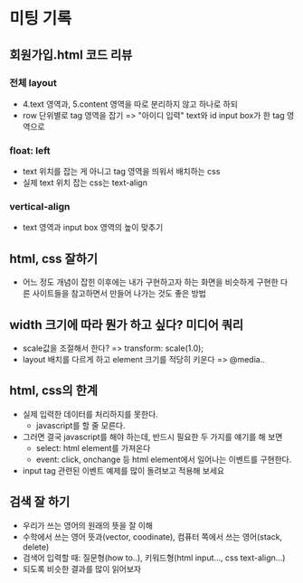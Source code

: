 # 미팅 기록

## 회원가입.html 코드 리뷰

### 전체 layout

- 4.text 영역과, 5.content 영역을 따로 분리하지 않고 하나로 하되
- row 단위별로 tag 영역을 잡기 => "아이디 입력" text와 id input box가 한 tag 영역으로

### float: left

- text 위치를 잡는 게 아니고 tag 영역을 띄워서 배치하는 css
- 실제 text 위치 잡는 css는 text-align

### vertical-align

- text 영역과 input box 영역의 높이 맞추기

## html, css 잘하기

- 어느 정도 개념이 잡힌 이후에는 내가 구현하고자 하는 화면을 비슷하게 구현한 다른 사이트들을 참고하면서 만들어 나가는 것도 좋은 방법

## width 크기에 따라 뭔가 하고 싶다? 미디어 쿼리

- scale값을 조절해서 한다? => transform: scale(1.0);
- layout 배치를 다르게 하고 element 크기를 적당히 키운다 => @media..

## html, css의 한계

- 실제 입력한 데이터를 처리하지를 못한다.
  - javascript를 할 줄 모른다.
- 그러면 결국 javascript를 해야 하는데, 반드시 필요한 두 가지를 얘기를 해 보면
  - select: html element를 가져온다
  - event: click, onchange 등 html element에서 일어나는 이벤트를 구현한다.
- input tag 관련된 이벤트 예제를 많이 돌려보고 적용해 보세요

## 검색 잘 하기

- 우리가 쓰는 영어의 원래의 뜻을 잘 이해
- 수학에서 쓰는 영어 뜻과(vector, coodinate), 컴퓨터 쪽에서 쓰는 영어(stack, delete)
- 검색어 입력할 때: 질문형(how to..), 키워드형(html input..., css text-align...)
- 되도록 비슷한 결과를 많이 읽어보자